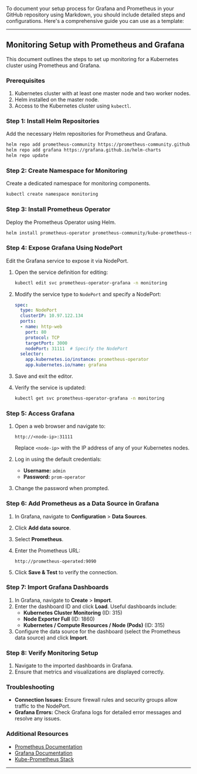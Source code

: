 
To document your setup process for Grafana and Prometheus in your GitHub repository using Markdown, you should include detailed steps and configurations. Here's a comprehensive guide you can use as a template:

---

## Monitoring Setup with Prometheus and Grafana

This document outlines the steps to set up monitoring for a Kubernetes cluster using Prometheus and Grafana. 

### Prerequisites

1. Kubernetes cluster with at least one master node and two worker nodes.
2. Helm installed on the master node.
3. Access to the Kubernetes cluster using `kubectl`.

### Step 1: Install Helm Repositories

Add the necessary Helm repositories for Prometheus and Grafana.

```bash
helm repo add prometheus-community https://prometheus-community.github.io/helm-charts
helm repo add grafana https://grafana.github.io/helm-charts
helm repo update
```

### Step 2: Create Namespace for Monitoring

Create a dedicated namespace for monitoring components.

```bash
kubectl create namespace monitoring
```

### Step 3: Install Prometheus Operator

Deploy the Prometheus Operator using Helm.

```bash
helm install prometheus-operator prometheus-community/kube-prometheus-stack --namespace monitoring
```

### Step 4: Expose Grafana Using NodePort

Edit the Grafana service to expose it via NodePort.

1. Open the service definition for editing:

    ```bash
    kubectl edit svc prometheus-operator-grafana -n monitoring
    ```

2. Modify the service type to `NodePort` and specify a NodePort:

    ```yaml
    spec:
      type: NodePort
      clusterIP: 10.97.122.134
      ports:
      - name: http-web
        port: 80
        protocol: TCP
        targetPort: 3000
        nodePort: 31111  # Specify the NodePort
      selector:
        app.kubernetes.io/instance: prometheus-operator
        app.kubernetes.io/name: grafana
    ```

3. Save and exit the editor.

4. Verify the service is updated:

    ```bash
    kubectl get svc prometheus-operator-grafana -n monitoring
    ```

### Step 5: Access Grafana

1. Open a web browser and navigate to:

    ```plaintext
    http://<node-ip>:31111
    ```

   Replace `<node-ip>` with the IP address of any of your Kubernetes nodes.

2. Log in using the default credentials:
   - **Username:** `admin`
   - **Password:** `prom-operator`

3. Change the password when prompted.

### Step 6: Add Prometheus as a Data Source in Grafana

1. In Grafana, navigate to **Configuration** > **Data Sources**.
2. Click **Add data source**.
3. Select **Prometheus**.
4. Enter the Prometheus URL:

    ```plaintext
    http://prometheus-operated:9090
    ```

5. Click **Save & Test** to verify the connection.

### Step 7: Import Grafana Dashboards

1. In Grafana, navigate to **Create** > **Import**.
2. Enter the dashboard ID and click **Load**. Useful dashboards include:
   - **Kubernetes Cluster Monitoring** (ID: 315)
   - **Node Exporter Full** (ID: 1860)
   - **Kubernetes / Compute Resources / Node (Pods)** (ID: 315)
3. Configure the data source for the dashboard (select the Prometheus data source) and click **Import**.

### Step 8: Verify Monitoring Setup

1. Navigate to the imported dashboards in Grafana.
2. Ensure that metrics and visualizations are displayed correctly.

### Troubleshooting

- **Connection Issues:** Ensure firewall rules and security groups allow traffic to the NodePort.
- **Grafana Errors:** Check Grafana logs for detailed error messages and resolve any issues.

### Additional Resources

- [Prometheus Documentation](https://prometheus.io/docs/introduction/overview/)
- [Grafana Documentation](https://grafana.com/docs/grafana/latest/)
- [Kube-Prometheus Stack](https://github.com/prometheus-operator/kube-prometheus)

---
